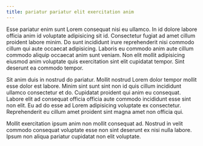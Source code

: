 ```yaml
---
title: pariatur pariatur elit exercitation anim
---
```


Esse pariatur enim sunt Lorem consequat nisi eu ullamco. In id dolore labore officia anim id voluptate adipisicing sit id. Consectetur fugiat ad amet cillum proident labore minim. Do sunt incididunt irure reprehenderit nisi commodo cillum qui aute occaecat adipisicing. Laboris eu commodo anim aute cillum commodo aliquip occaecat anim sunt veniam. Non elit mollit adipisicing eiusmod anim voluptate quis exercitation sint elit cupidatat tempor. Sint deserunt ea commodo tempor.

Sit anim duis in nostrud do pariatur. Mollit nostrud Lorem dolor tempor mollit esse dolor est labore. Minim sint sunt sint non id quis cillum incididunt ullamco consectetur et do. Cupidatat proident qui anim eu consequat. Labore elit ad consequat officia officia aute commodo incididunt esse sint non elit. Eu ad do esse ad Lorem adipisicing voluptate ex consectetur. Reprehenderit eu cillum amet proident sint magna amet non officia qui.

Mollit exercitation ipsum anim non mollit consequat ad. Nostrud in velit commodo consequat voluptate esse non sint deserunt ex nisi nulla labore. Ipsum non aliqua pariatur cupidatat non elit voluptate.